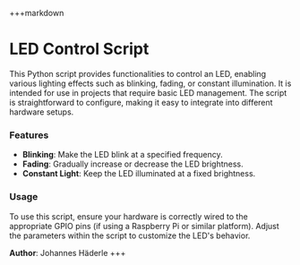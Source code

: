 +++markdown
# LED Control Script

This Python script provides functionalities to control an LED, enabling various lighting effects such as blinking, fading, or constant illumination. It is intended for use in projects that require basic LED management. The script is straightforward to configure, making it easy to integrate into different hardware setups.

### Features
- **Blinking**: Make the LED blink at a specified frequency.
- **Fading**: Gradually increase or decrease the LED brightness.
- **Constant Light**: Keep the LED illuminated at a fixed brightness.

### Usage
To use this script, ensure your hardware is correctly wired to the appropriate GPIO pins (if using a Raspberry Pi or similar platform). Adjust the parameters within the script to customize the LED's behavior.

**Author**: Johannes Häderle
+++
